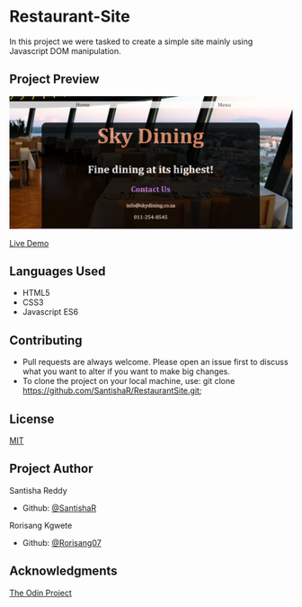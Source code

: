 # Restaurant-Site

In this project we were tasked to create a simple site mainly using Javascript DOM manipulation.

## Project Preview

![Project Screenshot](images/screenshot.png)

[Live Demo](https://raw.githack.com/SantishaR/RestaurantSite/main/index.html)

## Languages Used

- HTML5
- CSS3
- Javascript ES6

## Contributing
- Pull requests are always welcome. Please open an issue first to discuss what you want to     alter if you want to make big changes.
- To clone the project on your local machine, use: git clone https://github.com/SantishaR/RestaurantSite.git;

## License

[MIT](https://choosealicense.com/licenses/mit/)

## Project Author

Santisha Reddy

- Github: [@SantishaR](https://github.com/SantishaR)

Rorisang Kgwete

- Github: [@Rorisang07](https://github.com/Rorisang07)

## Acknowledgments

 [The Odin Project](https://www.theodinproject.com/paths/foundations/courses/foundations/lessons/dom-manipulation#dom---document-object-model)
